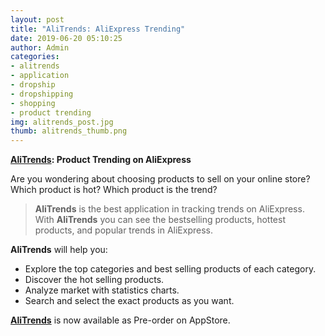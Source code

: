 ```yaml
---
layout: post
title: "AliTrends: AliExpress Trending"
date: 2019-06-20 05:10:25
author: Admin
categories:
- alitrends
- application
- dropship
- dropshipping
- shopping
- product trending
img: alitrends_post.jpg
thumb: alitrends_thumb.png
---
```


**[AliTrends][applink]: Product Trending on AliExpress**

Are you wondering about choosing products to sell on your online store? Which product is hot? Which product is the trend?  

>**AliTrends** is the best application in tracking trends on AliExpress. With **AliTrends** you can see the bestselling products, hottest products, and popular trends in AliExpress.
  
**AliTrends** will help you:
* Explore the top categories and best selling products of each category.
* Discover the hot selling products.
* Analyze market with statistics charts.
* Search and select the exact products as you want.

**[AliTrends][applink]** is now available as Pre-order on AppStore.

[applink]: https://apps.apple.com/us/app/id1465914366
